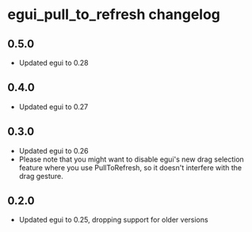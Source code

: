 # egui_pull_to_refresh changelog

## 0.5.0

- Updated egui to 0.28

## 0.4.0

- Updated egui to 0.27

## 0.3.0

- Updated egui to 0.26
- Please note that you might want to disable egui's new drag selection feature
  where you use PullToRefresh, so it doesn't interfere with the drag gesture.

## 0.2.0

- Updated egui to 0.25, dropping support for older versions